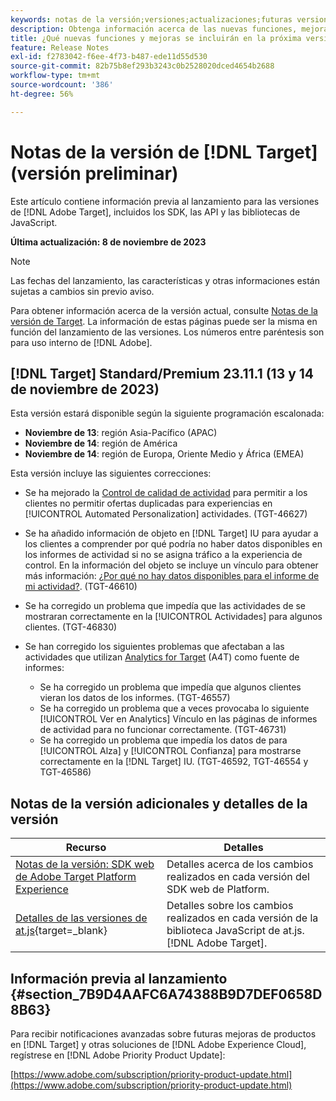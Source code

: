 ```yaml
---
keywords: notas de la versión;versiones;actualizaciones;futuras versiones;mejoras;nuevas funciones;correcciones;actualizaciones;versión preliminar
description: Obtenga información acerca de las nuevas funciones, mejoras y correcciones que incluirá la próxima versión de [!DNL Adobe Target], incluidos los SDK, las API y las bibliotecas de JavaScript.
title: ¿Qué nuevas funciones y mejoras se incluirán en la próxima versión de  [!DNL Target] ?
feature: Release Notes
exl-id: f2783042-f6ee-4f73-b487-ede11d55d530
source-git-commit: 82b75b8ef293b3243c0b2528020dced4654b2688
workflow-type: tm+mt
source-wordcount: '386'
ht-degree: 56%

---
```


# Notas de la versión de [!DNL Target] (versión preliminar)

Este artículo contiene información previa al lanzamiento para las versiones de [!DNL Adobe Target], incluidos los SDK, las API y las bibliotecas de JavaScript.

**Última actualización: 8 de noviembre de 2023**

>[!NOTE]
>
>Las fechas del lanzamiento, las características y otras informaciones están sujetas a cambios sin previo aviso.
>
>Para obtener información acerca de la versión actual, consulte [Notas de la versión de Target](release-notes.md). La información de estas páginas puede ser la misma en función del lanzamiento de las versiones. Los números entre paréntesis son para uso interno de [!DNL Adobe].

## [!DNL Target] Standard/Premium 23.11.1 (13 y 14 de noviembre de 2023)

Esta versión estará disponible según la siguiente programación escalonada:

* **Noviembre de 13**: región Asia-Pacífico (APAC)
* **Noviembre de 14**: región de América
* **Noviembre de 14**: región de Europa, Oriente Medio y África (EMEA)

Esta versión incluye las siguientes correcciones:

* Se ha mejorado la [Control de calidad de actividad](/help/main/c-activities/c-activity-qa/activity-qa.md) para permitir a los clientes no permitir ofertas duplicadas para experiencias en [!UICONTROL Automated Personalization] actividades. (TGT-46627)
* Se ha añadido información de objeto en [!DNL Target] IU para ayudar a los clientes a comprender por qué podría no haber datos disponibles en los informes de actividad si no se asigna tráfico a la experiencia de control. En la información del objeto se incluye un vínculo para obtener más información: [¿Por qué no hay datos disponibles para el informe de mi actividad?](/help/main/c-reports/reporting-frequently-asked-questions.md#section_E4722F6445884130951DF79981C8289B). (TGT-46610)
* Se ha corregido un problema que impedía que las actividades de se mostraran correctamente en la [!UICONTROL Actividades] para algunos clientes. (TGT-46830)

* Se han corregido los siguientes problemas que afectaban a las actividades que utilizan [Analytics for Target](/help/main/c-integrating-target-with-mac/a4t/a4t.md) (A4T) como fuente de informes:
   * Se ha corregido un problema que impedía que algunos clientes vieran los datos de los informes. (TGT-46557)
   * Se ha corregido un problema que a veces provocaba lo siguiente [!UICONTROL Ver en Analytics] Vínculo en las páginas de informes de actividad para no funcionar correctamente. (TGT-46731)
   * Se ha corregido un problema que impedía los datos de para [!UICONTROL Alza] y [!UICONTROL Confianza] para mostrarse correctamente en la [!DNL Target] IU. (TGT-46592, TGT-46554 y TGT-46586)

## Notas de la versión adicionales y detalles de la versión

| Recurso | Detalles |
|--- |--- |
| [Notas de la versión: SDK web de Adobe Target Platform Experience](https://experienceleague.adobe.com/docs/experience-platform/edge/release-notes.html?lang=es) | Detalles acerca de los cambios realizados en cada versión del SDK web de Platform. |
| [Detalles de las versiones de at.js](https://experienceleague.corp.adobe.com/docs/target-dev/developer/client-side/at-js-implementation/target-atjs-versions.html?lang=es){target=_blank} | Detalles sobre los cambios realizados en cada versión de la biblioteca JavaScript de at.js. [!DNL Adobe Target]. |

## Información previa al lanzamiento {#section_7B9D4AAFC6A74388B9D7DEF0658D8B63}

Para recibir notificaciones avanzadas sobre futuras mejoras de productos en [!DNL Target] y otras soluciones de [!DNL Adobe Experience Cloud], regístrese en [!DNL Adobe Priority Product Update]:

[https://www.adobe.com/subscription/priority-product-update.html](https://www.adobe.com/subscription/priority-product-update.html)
